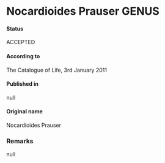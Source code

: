 Nocardioides Prauser GENUS
=======

#### Status
ACCEPTED

#### According to
The Catalogue of Life, 3rd January 2011

#### Published in
null

#### Original name
Nocardioides Prauser

### Remarks
null